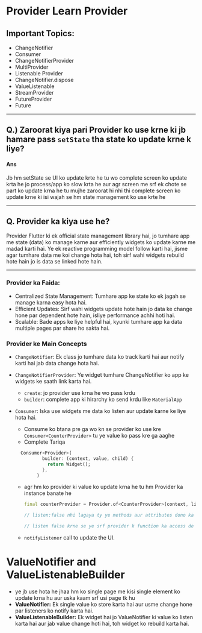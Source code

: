 # Provider Learn Provider

## Important Topics:

- ChangeNotifier
- Consumer
- ChangeNotifierProvider
- MultiProvider
- Listenable Provider
- ChangeNotifier.dispose
- ValueListenable
- StreamProvider
- FutureProvider
- Future

---

## Q.) Zaroorat kiya pari Provider ko use krne ki jb hamare pass `setState` tha state ko update krne k liye?

#### Ans

Jb hm setState se UI ko update krte he tu wo complete screen ko update krta he jo process/app ko slow krta he aur agr screen me srf ek chote se part ko update krna he tu mujhe zaroorat hi nhi thi complete screen ko update krne ki isi wajah se hm state management ko use krte he

---

## Q. Provider ka kiya use he?

Provider Flutter ki ek official state management library hai, jo tumhare app me state (data) ko manage karne aur efficiently widgets ko update karne me madad karti hai. Ye ek reactive programming model follow karti hai, jisme agar tumhare data me koi change hota hai, toh sirf wahi widgets rebuild hote hain jo is data se linked hote hain.

---

### Provider ka Faida:

- Centralized State Management: Tumhare app ke state ko ek jagah se manage karna easy hota hai.
- Efficient Updates: Sirf wahi widgets update hote hain jo data ke change hone par dependent hote hain, isliye performance achhi hoti hai.
- Scalable: Bade apps ke liye helpful hai, kyunki tumhare app ka data multiple pages par share ho sakta hai.

### Provider ke Main Concepts

- `ChangeNotifier`: Ek class jo tumhare data ko track karti hai aur notify karti hai jab data change hota hai.
- `ChangeNotifierProvider`: Ye widget tumhare ChangeNotifier ko app ke widgets ke saath link karta hai.
  - `create`: jo provider use krna he wo pass krdu
  - `builder`: complete app ki hirarchy ko send krdu like `MaterialApp`
- `Consumer`: Iska use widgets me data ko listen aur update karne ke liye hota hai.

  - Consume ko btana pre ga wo kn se provider ko use kre `Consumer<CounterProvider>` tu ye value ko pass kre ga aaghe
  - Complete Tariqa

  ```dart
    Consumer<Provider>(
            builder: (context, value, child) {
              return Widget();
            },
          )
  ```

  - agr hm ko provider ki value ko update krna he tu hm Provider ka instance banate he

    ```dart
    final counterProvider = Provider.of<CounterProvider>(context, listen: false);

    // listen:false nhi lagaya ty ye methods aur attributes dono ka access de ga.

    // listen false krne se ye srf provider k function ka access de ga, jo help kre ga unneccessary widget ko rebuild krne se
    ```

  - `notifyListener` call to update the UI.

# ValueNotifier and ValueListenableBuilder

- ye jb use hota he jhaa hm ko single page me kisi single element ko update krna hu aur uska kaam srf usi page tk hu
- **ValueNotifier:** Ek single value ko store karta hai aur usme change hone par listeners ko notify karta hai.
- **ValueListenableBuilder:** Ek widget hai jo ValueNotifier ki value ko listen karta hai aur jab value change hoti hai, toh widget ko rebuild karta hai.

